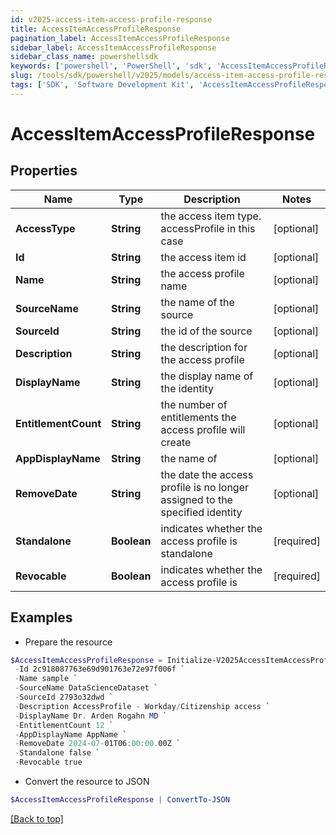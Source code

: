 ```yaml
---
id: v2025-access-item-access-profile-response
title: AccessItemAccessProfileResponse
pagination_label: AccessItemAccessProfileResponse
sidebar_label: AccessItemAccessProfileResponse
sidebar_class_name: powershellsdk
keywords: ['powershell', 'PowerShell', 'sdk', 'AccessItemAccessProfileResponse', 'V2025AccessItemAccessProfileResponse'] 
slug: /tools/sdk/powershell/v2025/models/access-item-access-profile-response
tags: ['SDK', 'Software Development Kit', 'AccessItemAccessProfileResponse', 'V2025AccessItemAccessProfileResponse']
---
```



# AccessItemAccessProfileResponse

## Properties

Name | Type | Description | Notes
------------ | ------------- | ------------- | -------------
**AccessType** | **String** | the access item type. accessProfile in this case | [optional] 
**Id** | **String** | the access item id | [optional] 
**Name** | **String** | the access profile name | [optional] 
**SourceName** | **String** | the name of the source | [optional] 
**SourceId** | **String** | the id of the source | [optional] 
**Description** | **String** | the description for the access profile | [optional] 
**DisplayName** | **String** | the display name of the identity | [optional] 
**EntitlementCount** | **String** | the number of entitlements the access profile will create | [optional] 
**AppDisplayName** | **String** | the name of | [optional] 
**RemoveDate** | **String** | the date the access profile is no longer assigned to the specified identity | [optional] 
**Standalone** | **Boolean** | indicates whether the access profile is standalone | [required]
**Revocable** | **Boolean** | indicates whether the access profile is | [required]

## Examples

- Prepare the resource
```powershell
$AccessItemAccessProfileResponse = Initialize-V2025AccessItemAccessProfileResponse  -AccessType accessProfile `
 -Id 2c918087763e69d901763e72e97f006f `
 -Name sample `
 -SourceName DataScienceDataset `
 -SourceId 2793o32dwd `
 -Description AccessProfile - Workday/Citizenship access `
 -DisplayName Dr. Arden Rogahn MD `
 -EntitlementCount 12 `
 -AppDisplayName AppName `
 -RemoveDate 2024-07-01T06:00:00.00Z `
 -Standalone false `
 -Revocable true
```

- Convert the resource to JSON
```powershell
$AccessItemAccessProfileResponse | ConvertTo-JSON
```


[[Back to top]](#) 

